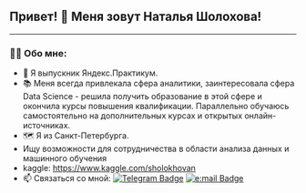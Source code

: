 ## Привет! :wave: Меня зовут Наталья Шолохова!

---

### :woman_technologist: Обо мне:

- 🌱 Я выпускник Яндекс.Практикум.
- :books: Меня всегда привлекала сфера аналитики, заинтересовала сфера Data Science - решила получить образование в этой сфере и окончила курсы повышения квалификации. Параллельно обучаюсь самостоятельно на дополнительных курсах и открытых онлайн-источниках.
- :world_map: Я из Санкт-Петербурга.
- Ищу возможности для сотрудничества в области анализа данных и машинного обучения
- kaggle: https://www.kaggle.com/sholokhovan
- :mailbox: Cвязаться со мной: [![Telegram Badge](https://img.shields.io/badge/-natalya_sholokhova-blue?style=flat&logo=Telegram&logoColor=white)](http://t.me/natalya_sholokhova) [![e:mail Badge](https://img.shields.io/badge/-e:mail-red?style=flat&logo=e:mail&logoColor=white)](mailto:sholohova.natalia@yandex.ru)

<!---
NSholo-data/NSholo-data is a ✨ special ✨ repository because its `README.md` (this file) appears on your GitHub profile.
You can click the Preview link to take a look at your changes.
--->
